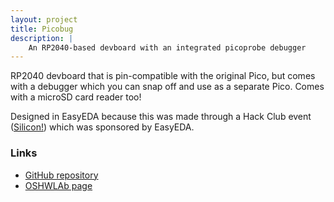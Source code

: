 ```yaml
---
layout: project
title: Picobug
description: |
    An RP2040-based devboard with an integrated picoprobe debugger
---
```


RP2040 devboard that is pin-compatible with the original Pico, but comes with a debugger which you can snap off and use as a separate Pico. Comes with a microSD card reader too!

Designed in EasyEDA because this was made through a Hack Club event ([Silicon!](https://silicon.hackclub.dev/)) which was sponsored by EasyEDA.

### Links

- [GitHub repository](https://github.com/ArcaEge/picobug)
- [OSHWLAb page](https://oshwlab.com/arcaegecengiz/picobug)
